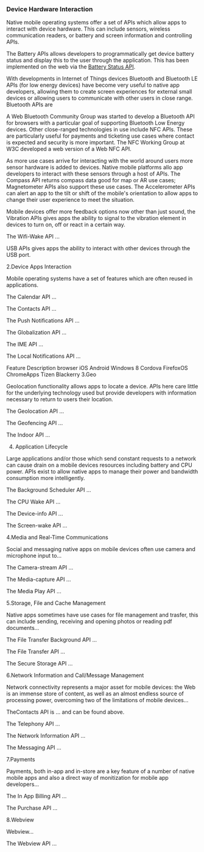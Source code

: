 ### Device Hardware Interaction

Native mobile operating systems offer a set of APIs which allow apps to interact with device hardware. This can include sensors, wireless communication readers, or battery and screen information and controlling APIs.

The Battery APIs allows developers to programmatically get device battery status and display this to the user through the application. This has been implemented on the web via the [Battery Status API](http://www.w3.org/TR/battery-status/).

With developments in Internet of Things devices Bluetooth and Bluetooth LE APIs (for low energy devices) have become very useful to native app developers, allowing them to create screen experiences for external small devices or allowing users to communicate with other users in close range. Bluetooth APIs are 

A Web Bluetooth Community Group was started to develop a Bluetooth API for browsers with a particular goal of supporting Bluetooth Low Energy devices.
Other close-ranged technologies in use include NFC APIs. These are particularly useful for payments and ticketing use cases where contact is expected and security is more important. The NFC Working Group at W3C developed a web version of a Web NFC API.

As more use cases arrive for interacting with the world around users more sensor hardware is added to devices. Native mobile platforms allo app developers to interact with these sensors through a host of APIs. The Compass API returns compass data good for map or AR use cases; Magnetometer APIs also support these use cases. The Accelerometer APIs can alert an app to the tilt or shift of the mobile's orientation to allow apps to change their user experience to meet the situation.

Mobile devices offer more feedback options now other than just sound, the Vibration APIs gives apps the ability to signal to the vibration element in devices to turn on, off or react in a certain way.

The Wifi-Wake API ...

USB APIs gives apps the ability to interact with other devices through the USB port.

2.Device Apps Interaction

Mobile operating systems have a set of features which are often reused in applications.

The Calendar API ...

The Contacts API ...

The Push Notifications API ...

The Globalization API ...

The IME API ...

The Local Notifications API ...

Feature	Description	browser	iOS	Android	Windows 8	Cordova	FirefoxOS	ChromeApps	Tizen	Blackerry
3.Geo

Geolocation functionality allows apps to locate a device. APIs here care little for the underlying technology used but provide developers with information necessary to return to users their location.

The Geolocation API ...

The Geofencing API ...

The Indoor API ...

4. Application Lifecycle

Large applications and/or those which send constant requests to a network can cause drain on a mobile devices resources including battery and CPU power. APIs exist to allow native apps to manage their power and bandwidth consumption more intelligently.

The Background Scheduler API ...

The CPU Wake API ...

The Device-info API ...

The Screen-wake API ...

4.Media and Real-Time Communications

Social and messaging native apps on mobile devices often use camera and microphone input to...

The Camera-stream API ...

The Media-capture API ...

The Media Play API ...

5.Storage, File and Cache Management

Native apps sometimes have use cases for file management and trasfer, this can include sending, receiving and opening photos or reading pdf documents...

The File Transfer Background API ...

The File Transfer API ...

The Secure Storage API ...

6.Network Information and Call/Message Management

Network connectivity represents a major asset for mobile devices: the Web is an immense store of content, as well as an almost endless source of processing power, overcoming two of the limitations of mobile devices...

TheContacts API is ... and can be found above.

The Telephony API ...

The Network Information API ...

The Messaging API ...

7.Payments

Payments, both in-app and in-store are a key feature of a number of native mobile apps and also a direct way of monitization for mobile app developers...

The In App Billing API ...

The Purchase API ...

8.Webview

Webview...

The Webview API ...

